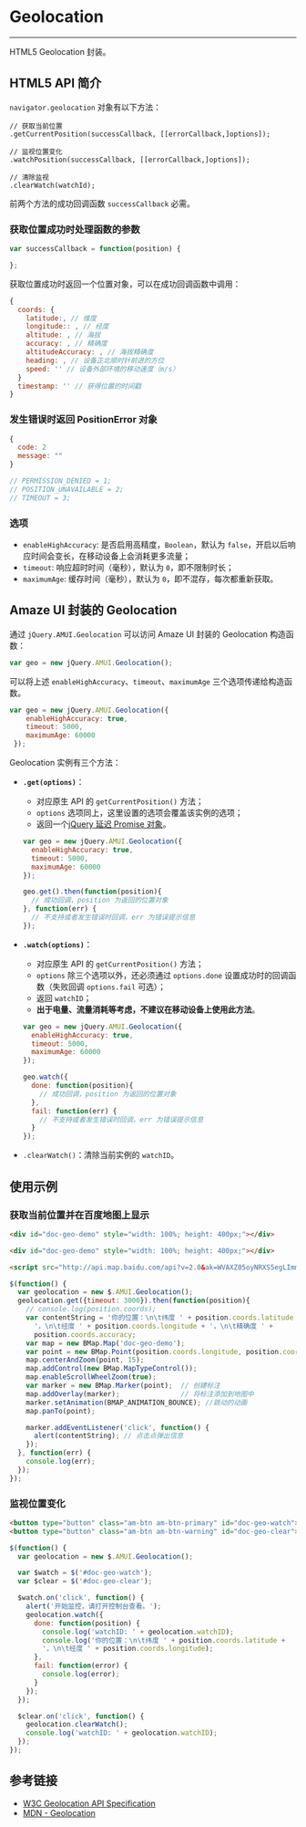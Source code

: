 # Geolocation
---

HTML5 Geolocation 封装。


## HTML5 API 简介

`navigator.geolocation` 对象有以下方法：

```
// 获取当前位置
.getCurrentPosition(successCallback, [[errorCallback,]options]);

// 监视位置变化
.watchPosition(successCallback, [[errorCallback,]options]);

// 清除监视
.clearWatch(watchId);
```

前两个方法的成功回调函数 `successCallback` 必需。

### 获取位置成功时处理函数的参数

```js
var successCallback = function(position) {

};
```

获取位置成功时返回一个位置对象，可以在成功回调函数中调用：

```js
{
  coords: {
    latitude:, // 维度
    longitude:: , // 经度
    altitude: , // 海拔
    accuracy: , // 精确度
    altitudeAccuracy: , // 海拔精确度
    heading: , // 设备正北顺时针前进的方位
    speed: '' // 设备外部环境的移动速度（m/s）
  }
  timestamp: '' // 获得位置的时间戳
}
```

### 发生错误时返回 PositionError 对象

```js
{
  code: 2
  message: ""
}

// PERMISSION_DENIED = 1;
// POSITION_UNAVAILABLE = 2;
// TIMEOUT = 3;
```

### 选项

- `enableHighAccuracy`: 是否启用高精度，`Boolean`，默认为 `false`，开启以后响应时间会变长，在移动设备上会消耗更多流量；
- `timeout`: 响应超时时间（毫秒），默认为 `0`，即不限制时长；
- `maximumAge`: 缓存时间（毫秒），默认为 `0`，即不混存，每次都重新获取。


## Amaze UI 封装的 Geolocation

通过 `jQuery.AMUI.Geolocation` 可以访问 Amaze UI 封装的 Geolocation 构造函数：

```js
var geo = new jQuery.AMUI.Geolocation();
```

可以将上述 `enableHighAccuracy`、`timeout`、`maximumAge` 三个选项传递给构造函数。

```js
var geo = new jQuery.AMUI.Geolocation({
    enableHighAccuracy: true,
    timeout: 5000,
    maximumAge: 60000
 });
```

Geolocation 实例有三个方法：

- **`.get(options)`**：
  - 对应原生 API 的 `getCurrentPosition()` 方法；
  - `options` 选项同上，这里设置的选项会覆盖该实例的选项；
  - 返回一个[jQuery 延迟 Promise 对象](http://api.jquery.com/category/deferred-object/)。

  ```js
  var geo = new jQuery.AMUI.Geolocation({
    enableHighAccuracy: true,
    timeout: 5000,
    maximumAge: 60000
  });

  geo.get().then(function(position){
    // 成功回调，position 为返回的位置对象
  }, function(err) {
    // 不支持或者发生错误时回调，err 为错误提示信息
  });
  ```

- **`.watch(options)`**：
  - 对应原生 API 的 `getCurrentPosition()` 方法；
  - `options` 除三个选项以外，还必须通过 `options.done` 设置成功时的回调函数（失败回调 `options.fail` 可选）；
  - 返回 `watchID`；
  - **出于电量、流量消耗等考虑，不建议在移动设备上使用此方法**。

  ```js
  var geo = new jQuery.AMUI.Geolocation({
    enableHighAccuracy: true,
    timeout: 5000,
    maximumAge: 60000
  });

  geo.watch({
    done: function(position){
      // 成功回调，position 为返回的位置对象
    },
    fail: function(err) {
      // 不支持或者发生错误时回调，err 为错误提示信息
    }
  });
  ```

- `.clearWatch()`：清除当前实例的 `watchID`。

## 使用示例

### 获取当前位置并在百度地图上显示

`````html
<div id="doc-geo-demo" style="width: 100%; height: 400px;"></div>
`````

```html
<div id="doc-geo-demo" style="width: 100%; height: 400px;"></div>

<script src="http://api.map.baidu.com/api?v=2.0&ak=WVAXZ05oyNRXS5egLImmentg"></script>
```

```js
$(function() {
  var geolocation = new $.AMUI.Geolocation();
  geolocation.get({timeout: 3000}).then(function(position){
    // console.log(position.coords);
    var contentString = '你的位置：\n\t纬度 ' + position.coords.latitude +
      '，\n\t经度 ' + position.coords.longitude + '，\n\t精确度 ' +
      position.coords.accuracy;
    var map = new BMap.Map('doc-geo-demo');
    var point = new BMap.Point(position.coords.longitude, position.coords.latitude);
    map.centerAndZoom(point, 15);
    map.addControl(new BMap.MapTypeControl());
    map.enableScrollWheelZoom(true);
    var marker = new BMap.Marker(point);  // 创建标注
    map.addOverlay(marker);               // 将标注添加到地图中
    marker.setAnimation(BMAP_ANIMATION_BOUNCE); //跳动的动画
    map.panTo(point);

    marker.addEventListener('click', function() {
      alert(contentString); // 点击点弹出信息
    });
  }, function(err) {
    console.log(err);
  });
});
```

<script src="http://api.map.baidu.com/api?v=2.0&ak=WVAXZ05oyNRXS5egLImmentg"></script>

<script>
$(function() {
  var geolocation = new $.AMUI.Geolocation();
  geolocation.get({timeout: 3000}).then(function(position){
    // console.log(position.coords);
    var contentString = '你的位置：\n\t纬度 ' + position.coords.latitude +
      '，\n\t经度 ' + position.coords.longitude + '，\n\t精确度 ' +
      position.coords.accuracy;
    var map = new BMap.Map('doc-geo-demo');
    var point = new BMap.Point(position.coords.longitude, position.coords.latitude);
    map.centerAndZoom(point, 15);
    map.addControl(new BMap.MapTypeControl());
    map.enableScrollWheelZoom(true);
    var marker = new BMap.Marker(point);  // 创建标注
    map.addOverlay(marker);               // 将标注添加到地图中
    marker.setAnimation(BMAP_ANIMATION_BOUNCE); //跳动的动画
    map.panTo(point);

    marker.addEventListener('click', function() {
      alert(contentString); // 点击点弹出信息
    });
  }, function(err) {
    console.log(err);
  });

  var $watch = $('#doc-geo-watch');
  var $clear = $('#doc-geo-clear');

  $watch.on('click', function() {
    alert('开始监控，请打开控制台查看。');
    geolocation.watch({
      done: function(position) {
        // console.log(position.coords);
        // console.log(position.timestamp);
        console.log('watchID: ' + geolocation.watchID);
        console.log('你的位置：\n\t纬度 ' + position.coords.latitude +
        '，\n\t经度 ' + position.coords.longitude);
      },
      fail: function(error) {
        console.log(error);
      }
    });
  });

  $clear.on('click', function() {
    geolocation.clearWatch();
    console.log('watchID: ' + geolocation.watchID);
  });
});
</script>

### 监视位置变化

`````html
<button type="button" class="am-btn am-btn-primary" id="doc-geo-watch">开始监视位置</button>
<button type="button" class="am-btn am-btn-warning" id="doc-geo-clear">清除监视</button>
`````
```js
$(function() {
  var geolocation = new $.AMUI.Geolocation();

  var $watch = $('#doc-geo-watch');
  var $clear = $('#doc-geo-clear');

  $watch.on('click', function() {
    alert('开始监控，请打开控制台查看。');
    geolocation.watch({
      done: function(position) {
        console.log('watchID: ' + geolocation.watchID);
        console.log('你的位置：\n\t纬度 ' + position.coords.latitude +
        '，\n\t经度 ' + position.coords.longitude);
      },
      fail: function(error) {
        console.log(error);
      }
    });
  });

  $clear.on('click', function() {
    geolocation.clearWatch();
    console.log('watchID: ' + geolocation.watchID);
  });
});
```

## 参考链接

- [W3C Geolocation API Specification](http://www.w3.org/TR/geolocation-API/)
- [MDN - Geolocation](https://developer.mozilla.org/en-US/docs/Web/API/Geolocation)
